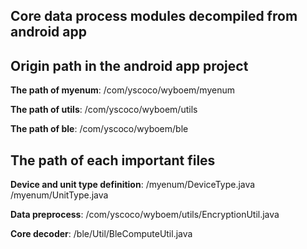 ## Core data process modules decompiled from android app

## Origin path in the android app project

**The path of myenum**: /com/yscoco/wyboem/myenum

**The path of utils**: /com/yscoco/wyboem/utils

**The path of ble**: /com/yscoco/wyboem/ble

## The path of each important files

**Device and unit type definition**: /myenum/DeviceType.java /myenum/UnitType.java

**Data preprocess**: /com/yscoco/wyboem/utils/EncryptionUtil.java

**Core decoder**: /ble/Util/BleComputeUtil.java
